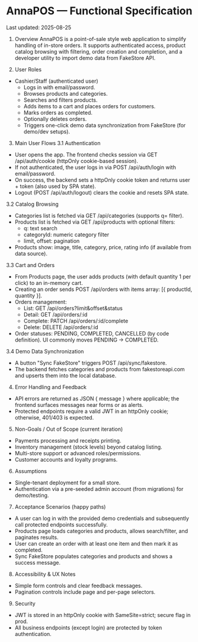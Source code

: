 # AnnaPOS — Functional Specification

Last updated: 2025-08-25

1. Overview
AnnaPOS is a point-of-sale style web application to simplify handling of in-store orders. It supports authenticated access, product catalog browsing with filtering, order creation and completion, and a developer utility to import demo data from FakeStore API.

2. User Roles
- Cashier/Staff (authenticated user)
  - Logs in with email/password.
  - Browses products and categories.
  - Searches and filters products.
  - Adds items to a cart and places orders for customers.
  - Marks orders as completed.
  - Optionally deletes orders.
  - Triggers one-click demo data synchronization from FakeStore (for demo/dev setups).

3. Main User Flows
3.1 Authentication
- User opens the app. The frontend checks session via GET /api/auth/cookie (httpOnly cookie-based session).
- If not authenticated, the user logs in via POST /api/auth/login with email/password.
- On success, the backend sets a httpOnly cookie token and returns user + token (also used by SPA state).
- Logout (POST /api/auth/logout) clears the cookie and resets SPA state.

3.2 Catalog Browsing
- Categories list is fetched via GET /api/categories (supports q= filter).
- Products list is fetched via GET /api/products with optional filters:
  - q: text search
  - categoryId: numeric category filter
  - limit, offset: pagination
- Products show: image, title, category, price, rating info (if available from data source).

3.3 Cart and Orders
- From Products page, the user adds products (with default quantity 1 per click) to an in-memory cart.
- Creating an order sends POST /api/orders with items array: [{ productId, quantity }].
- Orders management:
  - List: GET /api/orders?limit&offset&status
  - Detail: GET /api/orders/:id
  - Complete: PATCH /api/orders/:id/complete
  - Delete: DELETE /api/orders/:id
- Order statuses: PENDING, COMPLETED, CANCELLED (by code definition). UI commonly moves PENDING -> COMPLETED.

3.4 Demo Data Synchronization
- A button "Sync FakeStore" triggers POST /api/sync/fakestore.
- The backend fetches categories and products from fakestoreapi.com and upserts them into the local database.

4. Error Handling and Feedback
- API errors are returned as JSON { message } where applicable; the frontend surfaces messages near forms or as alerts.
- Protected endpoints require a valid JWT in an httpOnly cookie; otherwise, 401/403 is expected.

5. Non-Goals / Out of Scope (current iteration)
- Payments processing and receipts printing.
- Inventory management (stock levels) beyond catalog listing.
- Multi-store support or advanced roles/permissions.
- Customer accounts and loyalty programs.

6. Assumptions
- Single-tenant deployment for a small store.
- Authentication via a pre-seeded admin account (from migrations) for demo/testing.

7. Acceptance Scenarios (happy paths)
- A user can log in with the provided demo credentials and subsequently call protected endpoints successfully.
- Products page loads categories and products, allows search/filter, and paginates results.
- User can create an order with at least one item and then mark it as completed.
- Sync FakeStore populates categories and products and shows a success message.

8. Accessibility & UX Notes
- Simple form controls and clear feedback messages.
- Pagination controls include page and per-page selectors.

9. Security
- JWT is stored in an httpOnly cookie with SameSite=strict; secure flag in prod.
- All business endpoints (except login) are protected by token authentication.
